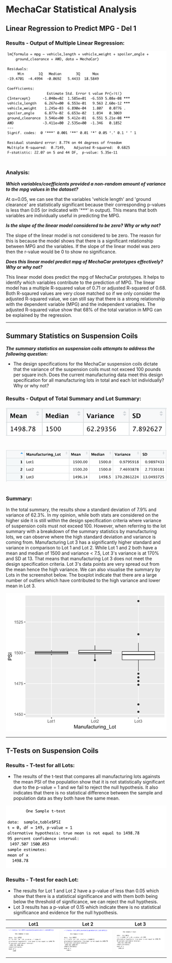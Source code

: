 # MechaCar Statistical Analysis



## Linear Regression to Predict MPG - Del 1

### Results - Output of Multiple Linear Regression:

![linear regression](https://github.com/YanLuong/MechaCar_Statistical_Analysis/blob/main/screenshots/summary_linear_regression.png)

#

### Analysis: 

***Which variables/coefficients provided a non-random amount of variance to the mpg values in the dataset?***

At α=0.05, we can see that the variables 'vehicle length' and 'ground clearance' are statistically significant because their corresponding p-values is less than 0.05 (or indicated with '***' in output). This means that both variables are individually useful in predicting the MPG.

***Is the slope of the linear model considered to be zero? Why or why not?***

The slope of the linear model is not considered to be zero. The reason for this is because the model shows that there is a significant relationship between MPG and the variables. If the slope of the linear model was zero then the r-value would be 0 to show no significance.

***Does this linear model predict mpg of MechaCar prototypes effectively? Why or why not?***

This linear model does predict the mpg of MechaCar prototypes. It helps to identify which variables contribute to the prediction of MPG. The linear model has a multiple R-squared value of 0.71 or adjusted R-squared of 0.68. Both R-sqaured values are very close matched so if we only consider the adjusted R-squared value, we can still say that there is a strong relationship with the dependent variable (MPG) and the independent variables. The adjusted R-squared value show that 68% of the total variation in MPG can be explained by the regression.

----

## Summary Statistics on Suspension Coils

***The summary statistics on suspension coils attempts to address the following question:***

* The design specifications for the MechaCar suspension coils dictate that the variance of the suspension coils must not exceed 100 pounds per square inch. Does the current manufacturing data meet this design specification for all manufacturing lots in total and each lot individually? Why or why not? 

### Results - Output of Total Summary and Lot Summary: 




![total summar](https://github.com/YanLuong/MechaCar_Statistical_Analysis/blob/main/screenshots/total_summary_del2.png)


#

![summary lot](https://github.com/YanLuong/MechaCar_Statistical_Analysis/blob/main/screenshots/lot_summary_del2.png)

#

### Summary:

In the total summary, the results show a standard deviation of 7.9% and variance of 62.3%. In my opinion, while both stats are considered on the higher side it is still within the design specification criteria where variance of suspension coils must not exceed 100. However, when referring to the lot summary with a breakdown of the summary statistics by manufacturing lots, we can observe where the high standard deviation and variance is coming from. Manufacturing Lot 3 has a significantly higher standard and variance in comparison to Lot 1 and Lot 2. While Lot 1 and 2 both have a mean and median of 1500 and variance < 7.5, Lot 3's variance is at 170% and SD at 13. That means that manufacturing Lot 3 does not meet the design specification criteria. Lot 3's data points are very spread out from the mean hence the high variance. We can also visualise the summary by Lots in the screenshot below. The boxplot indicate that there are a large number of outliers which have contributed to the high variance and lower mean in Lot 3.

![boxplot](https://github.com/YanLuong/MechaCar_Statistical_Analysis/blob/main/screenshots/boxplot.png)













----
## T-Tests on Suspension Coils



### Results - T-test for all Lots:

* The results of the t-test that compares all manufacturing lots againsts the mean PSI of the population show that it is not statistically significant due to the p-value = 1 and we fail to reject the null hypothesis. It also indicates that there is no statistical difference between the sample and population data as they both have the same mean.

![all lots](https://github.com/YanLuong/MechaCar_Statistical_Analysis/blob/main/screenshots/sample_ttest_del3.png)


### Results - T-test for each Lot:

* The results for Lot 1 and Lot 2 have a p-value of less than 0.05 which show that there is a statistical significance and with them both being below the threshold of significance, we can reject the null hypthesis.
* Lot 3 results has a p-value of 0.15 which indicate there is no statistical significance and evidence for the null hypothesis.

| Lot1  | Lot 2  |  Lot 3 | 
|---|---|---|
|   ![1](https://github.com/YanLuong/MechaCar_Statistical_Analysis/blob/main/screenshots/lot1.png)|![2](https://github.com/YanLuong/MechaCar_Statistical_Analysis/blob/main/screenshots/lot2.png)   |![3](https://github.com/YanLuong/MechaCar_Statistical_Analysis/blob/main/screenshots/lot3.png)   |   
|   |   |   | 
|   |   |   | 


